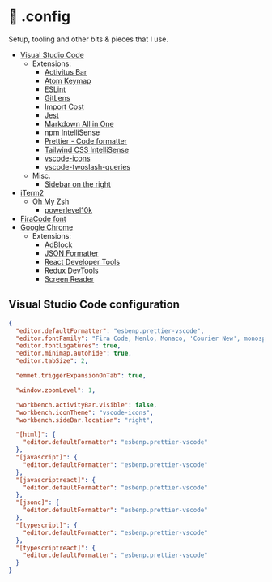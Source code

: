 # 🧰 .config

Setup, tooling and other bits & pieces that I use.

- [Visual Studio Code](https://code.visualstudio.com/)
  - Extensions:
    - [Activitus Bar](https://marketplace.visualstudio.com/items?itemName=Gruntfuggly.activitusbar)
    - [Atom Keymap](https://marketplace.visualstudio.com/items?itemName=ms-vscode.atom-keybindings)
    - [ESLint](https://marketplace.visualstudio.com/items?itemName=dbaeumer.vscode-eslint)
    - [GitLens](https://marketplace.visualstudio.com/items?itemName=eamodio.gitlens)
    - [Import Cost](https://marketplace.visualstudio.com/items?itemName=wix.vscode-import-cost)
    - [Jest](https://marketplace.visualstudio.com/items?itemName=Orta.vscode-jest)
    - [Markdown All in One](https://marketplace.visualstudio.com/items?itemName=yzhang.markdown-all-in-one)
    - [npm IntelliSense](https://marketplace.visualstudio.com/items?itemName=christian-kohler.npm-intellisense)
    - [Prettier - Code formatter](https://marketplace.visualstudio.com/items?itemName=esbenp.prettier-vscode)
    - [Tailwind CSS IntelliSense](https://marketplace.visualstudio.com/items?itemName=bradlc.vscode-tailwindcss)
    - [vscode-icons](https://marketplace.visualstudio.com/items?itemName=vscode-icons-team.vscode-icons)
    - [vscode-twoslash-queries](https://marketplace.visualstudio.com/items?itemName=Orta.vscode-twoslash-queries)
  - Misc.
    - [Sidebar on the right](https://tinytip.co/tips/vscode-sidebar-position/)
- [iTerm2](https://iterm2.com/)
  - [Oh My Zsh](https://ohmyz.sh/)
    - [powerlevel10k](https://github.com/romkatv/powerlevel10k)
- [FiraCode font](https://github.com/tonsky/FiraCode)
- [Google Chrome](https://www.google.com/chrome/)
  - Extensions:
    - [AdBlock](https://chrome.google.com/webstore/detail/adblock-%E2%80%94-best-ad-blocker/gighmmpiobklfepjocnamgkkbiglidom)
    - [JSON Formatter](https://chrome.google.com/webstore/detail/json-formatter/bcjindcccaagfpapjjmafapmmgkkhgoa)
    - [React Developer Tools](https://chrome.google.com/webstore/detail/react-developer-tools/fmkadmapgofadopljbjfkapdkoienihi)
    - [Redux DevTools](https://chrome.google.com/webstore/detail/redux-devtools/lmhkpmbekcpmknklioeibfkpmmfibljd)
    - [Screen Reader](https://chrome.google.com/webstore/detail/screen-reader/kgejglhpjiefppelpmljglcjbhoiplfn)


## Visual Studio Code configuration

```json
{
  "editor.defaultFormatter": "esbenp.prettier-vscode",
  "editor.fontFamily": "Fira Code, Menlo, Monaco, 'Courier New', monospace",
  "editor.fontLigatures": true,
  "editor.minimap.autohide": true,
  "editor.tabSize": 2,

  "emmet.triggerExpansionOnTab": true,

  "window.zoomLevel": 1,

  "workbench.activityBar.visible": false,
  "workbench.iconTheme": "vscode-icons",
  "workbench.sideBar.location": "right",

  "[html]": {
    "editor.defaultFormatter": "esbenp.prettier-vscode"
  },
  "[javascript]": {
    "editor.defaultFormatter": "esbenp.prettier-vscode"
  },
  "[javascriptreact]": {
    "editor.defaultFormatter": "esbenp.prettier-vscode"
  },
  "[jsonc]": {
    "editor.defaultFormatter": "esbenp.prettier-vscode"
  },
  "[typescript]": {
    "editor.defaultFormatter": "esbenp.prettier-vscode"
  },
  "[typescriptreact]": {
    "editor.defaultFormatter": "esbenp.prettier-vscode"
  }
}
```
